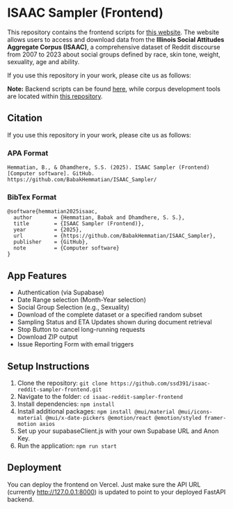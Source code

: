 # ISAAC Sampler (Frontend)

This repository contains the frontend scripts for [this website](https://isaac.psychology.illinois.edu/). The website allows users to access and download data from the **Illinois Social Attitudes Aggregate Corpus (ISAAC)**, a comprehensive dataset of Reddit discourse from 2007 to 2023 about social groups defined by race, skin tone, weight, sexuality, age and ability.

If you use this repository in your work, please cite us as follows:

**Note:** Backend scripts can be found [here](https://github.com/BabakHemmatian/ISAAC_Sampler_Backend), while corpus development tools are located within [this repository](https://github.com/BabakHemmatian/Illinois_Social_Attitudes).

## Citation
If you use this repository in your work, please cite us as follows:

### APA Format
```
Hemmatian, B., & Dhamdhere, S.S. (2025). ISAAC Sampler (Frontend)[Computer software]. GitHub. https://github.com/BabakHemmatian/ISAAC_Sampler/
```
### BibTex Format
```
@software{hemmatian2025isaac,
  author       = {Hemmatian, Babak and Dhamdhere, S. S.},
  title        = {ISAAC Sampler (Frontend)},
  year         = {2025},
  url          = {https://github.com/BabakHemmatian/ISAAC_Sampler},
  publisher    = {GitHub},
  note         = {Computer software}
}
```

## App Features

 - Authentication (via Supabase)
 - Date Range selection (Month-Year selection)
 - Social Group Selection (e.g., Sexuality)
 - Download of the complete dataset or a specified random subset
 - Sampling Status and ETA Updates shown during document retrieval
 - Stop Button to cancel long-running requests
 - Download ZIP output
 - Issue Reporting Form with email triggers

## Setup Instructions

1. Clone the repository: ```git clone https://github.com/ssd391/isaac-reddit-sampler-frontend.git```
2. Navigate to the folder: ```cd isaac-reddit-sampler-frontend```
3. Install dependencies: ```npm install```
4. Install additional packages: ```npm install @mui/material @mui/icons-material @mui/x-date-pickers @emotion/react @emotion/styled framer-motion axios```
5. Set up your supabaseClient.js with your own Supabase URL and Anon Key.
6. Run the application: ```npm run start```

## Deployment

You can deploy the frontend on Vercel. Just make sure the API URL (currently http://127.0.0.1:8000) is updated to point to your deployed FastAPI backend.
